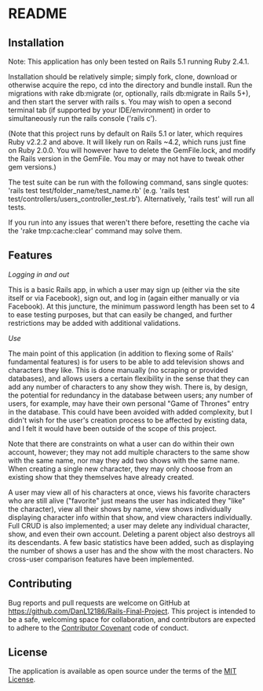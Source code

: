 # README

## Installation

  Note: This application has only been tested on Rails 5.1 running Ruby 2.4.1.

  Installation should be relatively simple; simply fork, clone, download or otherwise acquire the repo, cd into the directory and bundle install. Run the migrations with rake db:migrate (or, optionally, rails db:migrate in Rails 5+), and then start the server with rails s. You may wish to open a second terminal tab (if supported by your IDE/environment) in order to simultaneously run the rails console ('rails c').

  (Note that this project runs by default on Rails 5.1 or later, which requires Ruby v2.2.2 and above. It will likely run on Rails ~4.2, which runs just fine on Ruby 2.0.0. You will however have to delete the GemFile.lock, and modify the Rails version in the GemFile. You may or may not have to tweak other gem versions.)

  The test suite can be run with the following command, sans single quotes: 'rails test test/folder_name/test_name.rb' (e.g. 'rails test test/controllers/users_controller_test.rb'). Alternatively, 'rails test' will run all tests.

  If you run into any issues that weren't there before, resetting the cache via the 'rake tmp:cache:clear' command may solve them.

## Features

  *Logging in and out*

  This is a basic Rails app, in which a user may sign up (either via the site itself or via Facebook), sign out, and log in (again either manually or via Facebook). At this juncture, the minimum password length has been set to 4 to ease testing purposes, but that can easily be changed, and further restrictions may be added with additional validations.

  *Use*

  The main point of this application (in addition to flexing some of Rails' fundamental features) is for users to be able to add television shows and characters they like. This is done manually (no scraping or provided databases), and allows users a certain flexibility in the sense that they can add any number of characters to any show they wish. There is, by design, the potential for redundancy in the database between users; any number of users, for example, may have their own personal "Game of Thrones" entry in the database. This could have been avoided with added complexity, but I didn't wish for the user's creation process to be affected by existing data, and I felt it would have been outside of the scope of this project.

  Note that there are constraints on what a user can do within their own account, however; they may not add multiple characters to the same show with the same name, nor may they add two shows with the same name. When creating a single new character, they may only choose from an existing show that they themselves have already created.

  A user may view all of his characters at once, views his favorite characters who are still alive ("favorite" just means the user has indicated they "like" the character), view all their shows by name, view shows individually displaying character info within that show, and view characters individually. Full CRUD is also implemented; a user may delete any individual character, show, and even their own account. Deleting a parent object also destroys all its descendants. A few basic statistics have been added, such as displaying the number of shows a user has and the show with the most characters. No cross-user comparison features have been implemented.

## Contributing

  Bug reports and pull requests are welcome on GitHub at https://github.com/DanL12186/Rails-Final-Project. This project is intended to be a safe, welcoming space for collaboration, and contributors are expected to adhere to the [Contributor Covenant](http://contributor-covenant.org) code of conduct.

## License

  The application is available as open source under the terms of the [MIT License](http://opensource.org/licenses/MIT).
